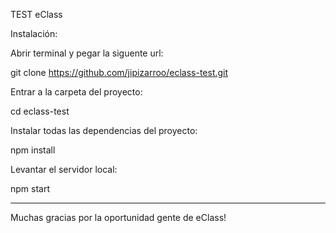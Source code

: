 TEST eClass

Instalación:

Abrir terminal y pegar la siguente url:

git clone https://github.com/jipizarroo/eclass-test.git

Entrar a la carpeta del proyecto:

cd eclass-test

Instalar todas las dependencias del proyecto:

npm install

Levantar el servidor local:

npm start


----------------------------------

Muchas gracias por la oportunidad gente de eClass!